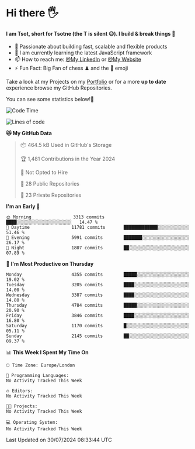 # Hi there :raised_hand_with_fingers_splayed:
#### I am Tsot, short for Tsotne (the T is silent :wink:). I build & break things :space_invader:
- :telescope: Passionate about building fast, scalable and flexible products
- :seedling: I am currently learning the latest JavaScript framework 
- :mailbox: How to reach me: [@My LinkedIn](https://www.linkedin.com/in/tsotne-gvadzabia/) or [@My Website](https://tsotne.co.uk/contact)
- :zap: Fun Fact: Big Fan of chess ♟ and the 👾 emoji

Take a look at my Projects on my [Portfolio](https://tsotne.co.uk/) or for a more **up to date** experience browse my GitHub Repositories.

You can see some statistics below!:space_invader:
<!--START_SECTION:waka-->
![Code Time](http://img.shields.io/badge/Code%20Time-761%20hrs%202%20mins-blue)

![Lines of code](https://img.shields.io/badge/From%20Hello%20World%20I%27ve%20Written-8.3%20million%20lines%20of%20code-blue)

**🐱 My GitHub Data** 

> 📦 464.5 kB Used in GitHub's Storage 
 > 
> 🏆 1,481 Contributions in the Year 2024
 > 
> 🚫 Not Opted to Hire
 > 
> 📜 28 Public Repositories 
 > 
> 🔑 23 Private Repositories 
 > 
**I'm an Early 🐤** 

```text
🌞 Morning                3313 commits        ████░░░░░░░░░░░░░░░░░░░░░   14.47 % 
🌆 Daytime                11781 commits       █████████████░░░░░░░░░░░░   51.46 % 
🌃 Evening                5991 commits        ███████░░░░░░░░░░░░░░░░░░   26.17 % 
🌙 Night                  1807 commits        ██░░░░░░░░░░░░░░░░░░░░░░░   07.89 % 
```
📅 **I'm Most Productive on Thursday** 

```text
Monday                   4355 commits        █████░░░░░░░░░░░░░░░░░░░░   19.02 % 
Tuesday                  3205 commits        ████░░░░░░░░░░░░░░░░░░░░░   14.00 % 
Wednesday                3387 commits        ████░░░░░░░░░░░░░░░░░░░░░   14.80 % 
Thursday                 4784 commits        █████░░░░░░░░░░░░░░░░░░░░   20.90 % 
Friday                   3846 commits        ████░░░░░░░░░░░░░░░░░░░░░   16.80 % 
Saturday                 1170 commits        █░░░░░░░░░░░░░░░░░░░░░░░░   05.11 % 
Sunday                   2145 commits        ██░░░░░░░░░░░░░░░░░░░░░░░   09.37 % 
```


📊 **This Week I Spent My Time On** 

```text
🕑︎ Time Zone: Europe/London

💬 Programming Languages: 
No Activity Tracked This Week

🔥 Editors: 
No Activity Tracked This Week

🐱‍💻 Projects: 
No Activity Tracked This Week

💻 Operating System: 
No Activity Tracked This Week
```


 Last Updated on 30/07/2024 08:33:44 UTC
<!--END_SECTION:waka-->
